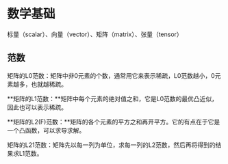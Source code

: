 # 数学基础

标量（scalar）、向量（vector）、矩阵（matrix）、张量（tensor）

## 范数

矩阵的L0范数：矩阵中非0元素的个数，通常用它来表示稀疏，L0范数越小，0元素越多，也就越稀疏。

**矩阵的L1范数：**矩阵中每个元素的绝对值之和，它是L0范数的最优凸近似，因此也可以表示稀疏。

**矩阵的L2(F)范数：**矩阵的各个元素的平方之和再开平方。它的有点在于它是一个凸函数，可以求导求解。

矩阵的L21范数：矩阵先以每一列为单位，求每一列的L2范数，然后再将得到的结果求L1范数。

